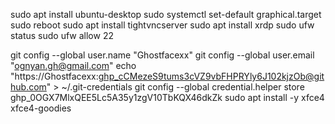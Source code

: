 sudo apt install ubuntu-desktop
sudo systemctl set-default graphical.target
sudo reboot
sudo apt install tightvncserver
sudo apt install xrdp
sudo ufw status
sudo ufw allow 22

git config --global user.name "Ghostfacexx"
git config --global user.email "ognyan.gh@gmail.com"
echo "https://Ghostfacexx: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@github.com" > ~/.git-credentials
git config --global credential.helper store
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
sudo apt install -y xfce4 xfce4-goodies
